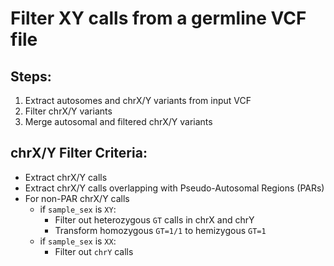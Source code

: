 # Filter XY calls from a germline VCF file

## Steps:
1. Extract autosomes and chrX/Y variants from input VCF
2. Filter chrX/Y variants
3. Merge autosomal and filtered chrX/Y variants

## chrX/Y Filter Criteria:
- Extract chrX/Y calls
- Extract chrX/Y calls overlapping with Pseudo-Autosomal Regions (PARs)
- For non-PAR chrX/Y calls
    - if `sample_sex` is `XY`:
        - Filter out heterozygous `GT` calls in chrX and chrY
        - Transform homozygous `GT=1/1` to hemizygous `GT=1`
    - if `sample_sex` is `XX`:
        - Filter out `chrY` calls